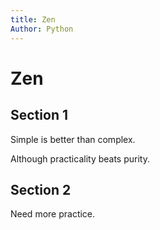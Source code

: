 ```yaml
---
title: Zen
Author: Python
---
```


# Zen

## Section 1

Simple is better than complex.

Although practicality beats purity.

## Section 2

Need more practice.